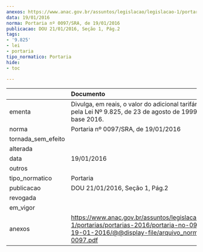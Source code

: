 ```yaml
---
anexos: https://www.anac.gov.br/assuntos/legislacao/legislacao-1/portarias/portarias-2016/portaria-no-097-sra-de-19-01-2016/@@display-file/arquivo_norma/PA2016-0097.pdf
data: 19/01/2016
norma: Portaria nº 0097/SRA, de 19/01/2016
publicacao: DOU 21/01/2016, Seção 1, Pág.2
tags:
- '9.825'
- lei
- portaria
tipo_normatico: Portaria
hide: 
- toc 
 
---
```


|                    | Documento                                                                                                                                                        |
|:-------------------|:-----------------------------------------------------------------------------------------------------------------------------------------------------------------|
| ementa             | Divulga, em reais, o valor do adicional tarifário instituído pela Lei Nº 9.825, de 23 de agosto de 1999, para o ano-base 2016.                                   |
| norma              | Portaria nº 0097/SRA, de 19/01/2016                                                                                                                              |
| tornada_sem_efeito |                                                                                                                                                                  |
| alterada           |                                                                                                                                                                  |
| data               | 19/01/2016                                                                                                                                                       |
| outros             |                                                                                                                                                                  |
| tipo_normatico     | Portaria                                                                                                                                                         |
| publicacao         | DOU 21/01/2016, Seção 1, Pág.2                                                                                                                                   |
| revogada           |                                                                                                                                                                  |
| em_vigor           |                                                                                                                                                                  |
| anexos             | https://www.anac.gov.br/assuntos/legislacao/legislacao-1/portarias/portarias-2016/portaria-no-097-sra-de-19-01-2016/@@display-file/arquivo_norma/PA2016-0097.pdf |
